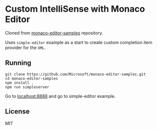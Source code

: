 # Custom IntelliSense with Monaco Editor

Cloned from [monaco-editor-samples](https://github.com/Microsoft/monaco-editor-samples) repository.

Uses `simple-editor` example as a start to create custom completion item provider for the `XML`.

## Running

```
git clone https://github.com/Microsoft/monaco-editor-samples.git
cd monaco-editor-samples
npm install .
npm run simpleserver
```

Go to <a href="http://localhost:8888">localhost:8888</a> and go to simple-editor example.

## License

MIT
